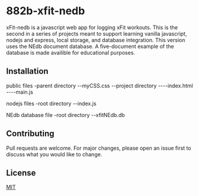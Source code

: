 # 882b-xfit-nedb

xFit-nedb is a javascript web app for logging xFit workouts. 
This is the second in a series of projects meant to support learning vanilla javascript, nodejs and express, local storage, and database integration. 
This version uses the NEdb document database. A five-document example of the database is made availible for educational purposes. 

## Installation

public files
-parent directory
--myCSS.css
--project directory
----index.html
----main.js

nodejs files
-root directory
--index.js

NEdb database file
-root directory
--xfitNEdb.db

## Contributing
Pull requests are welcome. For major changes, please open an issue first to discuss what you would like to change.

## License
[MIT](https://choosealicense.com/licenses/mit/)
